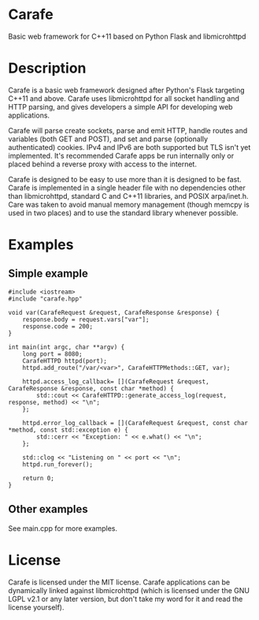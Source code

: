 # Carafe

Basic web framework for C++11 based on Python Flask and libmicrohttpd

# Description

Carafe is a basic web framework designed after Python's Flask targeting C++11
and above. Carafe uses libmicrohttpd for all socket handling and HTTP parsing,
and gives developers a simple API for developing web applications.

Carafe will parse create sockets, parse and emit HTTP, handle routes and
variables (both GET and POST), and set and parse (optionally authenticated)
cookies. IPv4 and IPv6 are both supported but TLS isn't yet implemented. It's
recommended Carafe apps be run internally only or placed behind a reverse
proxy with access to the internet.

Carafe is designed to be easy to use more than it is designed to be fast.
Carafe is implemented in a single header file with no dependencies other than
libmicrohttpd, standard C and C++11 libraries, and POSIX arpa/inet.h. Care was
taken to avoid manual memory management (though memcpy is used in two places)
and to use the standard library whenever possible.

# Examples

## Simple example

```
#include <iostream>
#include "carafe.hpp"

void var(CarafeRequest &request, CarafeResponse &response) {
    response.body = request.vars["var"];
    response.code = 200;
}

int main(int argc, char **argv) {
    long port = 8080;
    CarafeHTTPD httpd(port);
    httpd.add_route("/var/<var>", CarafeHTTPMethods::GET, var);

    httpd.access_log_callback= [](CarafeRequest &request, CarafeResponse &response, const char *method) {
        std::cout << CarafeHTTPD::generate_access_log(request, response, method) << "\n";
    };

    httpd.error_log_callback = [](CarafeRequest &request, const char *method, const std::exception e) {
        std::cerr << "Exception: " << e.what() << "\n";
    };

    std::clog << "Listening on " << port << "\n";
    httpd.run_forever();

    return 0;
}
```

## Other examples

See main.cpp for more examples.

# License

Carafe is licensed under the MIT license. Carafe applications can be
dynamically linked against libmicrohttpd (which is licensed under the GNU LGPL
v2.1 or any later version, but don't take my word for it and read the license
yourself).

